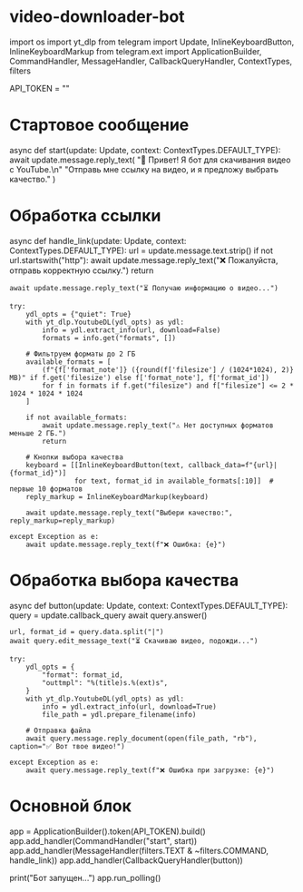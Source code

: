 # video-downloader-bot
import os
import yt_dlp
from telegram import Update, InlineKeyboardButton, InlineKeyboardMarkup
from telegram.ext import ApplicationBuilder, CommandHandler, MessageHandler, CallbackQueryHandler, ContextTypes, filters

API_TOKEN = ""

# Стартовое сообщение
async def start(update: Update, context: ContextTypes.DEFAULT_TYPE):
    await update.message.reply_text(
        "👋 Привет! Я бот для скачивания видео с YouTube.\n"
        "Отправь мне ссылку на видео, и я предложу выбрать качество."
    )

# Обработка ссылки
async def handle_link(update: Update, context: ContextTypes.DEFAULT_TYPE):
    url = update.message.text.strip()
    if not url.startswith("http"):
        await update.message.reply_text("❌ Пожалуйста, отправь корректную ссылку.")
        return

    await update.message.reply_text("⏳ Получаю информацию о видео...")

    try:
        ydl_opts = {"quiet": True}
        with yt_dlp.YoutubeDL(ydl_opts) as ydl:
            info = ydl.extract_info(url, download=False)
            formats = info.get("formats", [])

        # Фильтруем форматы до 2 ГБ
        available_formats = [
            (f"{f['format_note']} ({round(f['filesize'] / (1024*1024), 2)} MB)" if f.get('filesize') else f['format_note'], f['format_id'])
            for f in formats if f.get("filesize") and f["filesize"] <= 2 * 1024 * 1024 * 1024
        ]

        if not available_formats:
            await update.message.reply_text("⚠ Нет доступных форматов меньше 2 ГБ.")
            return

        # Кнопки выбора качества
        keyboard = [[InlineKeyboardButton(text, callback_data=f"{url}|{format_id}")]
                    for text, format_id in available_formats[:10]]  # первые 10 форматов
        reply_markup = InlineKeyboardMarkup(keyboard)

        await update.message.reply_text("Выбери качество:", reply_markup=reply_markup)

    except Exception as e:
        await update.message.reply_text(f"❌ Ошибка: {e}")

# Обработка выбора качества
async def button(update: Update, context: ContextTypes.DEFAULT_TYPE):
    query = update.callback_query
    await query.answer()

    url, format_id = query.data.split("|")
    await query.edit_message_text("⏳ Скачиваю видео, подожди...")

    try:
        ydl_opts = {
            "format": format_id,
            "outtmpl": "%(title)s.%(ext)s",
        }
        with yt_dlp.YoutubeDL(ydl_opts) as ydl:
            info = ydl.extract_info(url, download=True)
            file_path = ydl.prepare_filename(info)

        # Отправка файла
        await query.message.reply_document(open(file_path, "rb"), caption="✅ Вот твое видео!")

    except Exception as e:
        await query.message.reply_text(f"❌ Ошибка при загрузке: {e}")

# Основной блок
app = ApplicationBuilder().token(API_TOKEN).build()
app.add_handler(CommandHandler("start", start))
app.add_handler(MessageHandler(filters.TEXT & ~filters.COMMAND, handle_link))
app.add_handler(CallbackQueryHandler(button))

print("Бот запущен...")
app.run_polling()
